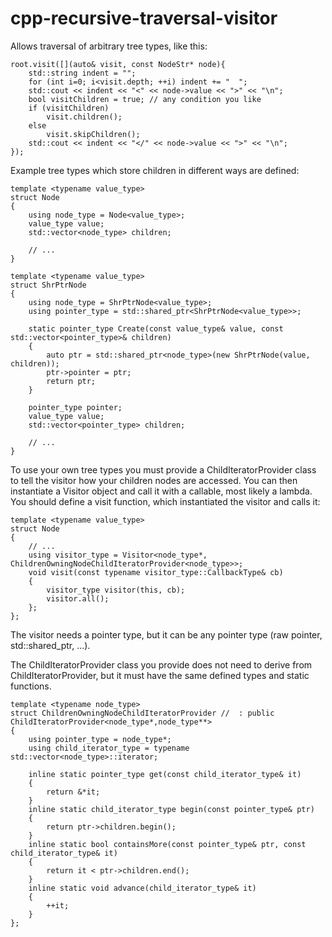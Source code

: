# cpp-recursive-traversal-visitor

Allows traversal of arbitrary tree types, like this:

    root.visit([](auto& visit, const NodeStr* node){
        std::string indent = "";
        for (int i=0; i<visit.depth; ++i) indent += "  ";
        std::cout << indent << "<" << node->value << ">" << "\n";
        bool visitChildren = true; // any condition you like
        if (visitChildren)
            visit.children();
        else
            visit.skipChildren();
        std::cout << indent << "</" << node->value << ">" << "\n";
    });
    
Example tree types which store children in different ways are defined:

    template <typename value_type>
    struct Node
    {
        using node_type = Node<value_type>;
        value_type value;
        std::vector<node_type> children;
  
        // ...
    }
  
    template <typename value_type>
    struct ShrPtrNode
    {
        using node_type = ShrPtrNode<value_type>;
        using pointer_type = std::shared_ptr<ShrPtrNode<value_type>>;

        static pointer_type Create(const value_type& value, const std::vector<pointer_type>& children)
        {
            auto ptr = std::shared_ptr<node_type>(new ShrPtrNode(value, children));
            ptr->pointer = ptr;
            return ptr;
        }

        pointer_type pointer; 
        value_type value;
        std::vector<pointer_type> children;
        
        // ...
    }
    
To use your own tree types you must provide a ChildIteratorProvider class to tell the visitor how your children nodes are accessed.
You can then instantiate a Visitor object and call it with a callable, most likely a lambda. 
You should define a visit function, which instantiated the visitor and calls it:

    template <typename value_type>
    struct Node
    {
        // ...
        using visitor_type = Visitor<node_type*, ChildrenOwningNodeChildIteratorProvider<node_type>>;
        void visit(const typename visitor_type::CallbackType& cb)
        {
            visitor_type visitor(this, cb);
            visitor.all();
        };
    };
    
The visitor needs a pointer type, but it can be any pointer type (raw pointer, std::shared_ptr, ...).

The ChildIteratorProvider class you provide does not need to derive from ChildIteratorProvider, but it must have the same defined types and static functions.


    template <typename node_type>
    struct ChildrenOwningNodeChildIteratorProvider //  : public ChildIteratorProvider<node_type*,node_type**>
    {
        using pointer_type = node_type*;
        using child_iterator_type = typename std::vector<node_type>::iterator;

        inline static pointer_type get(const child_iterator_type& it)
        {
            return &*it;
        }
        inline static child_iterator_type begin(const pointer_type& ptr)
        {
            return ptr->children.begin();
        }
        inline static bool containsMore(const pointer_type& ptr, const child_iterator_type& it)
        {
            return it < ptr->children.end();
        }
        inline static void advance(child_iterator_type& it)
        {
            ++it;
        }
    };
